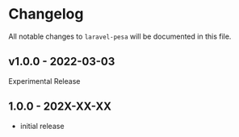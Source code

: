 # Changelog

All notable changes to `laravel-pesa` will be documented in this file.

## v1.0.0 - 2022-03-03

Experimental  Release

## 1.0.0 - 202X-XX-XX

- initial release

